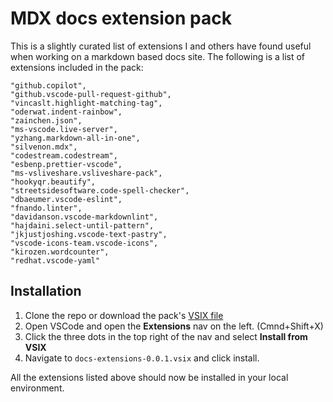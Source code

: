 # MDX docs extension pack

This is a slightly curated list of extensions I and others have found useful when working on a markdown based docs site. The following is a list of extensions included in the pack:

```
"github.copilot",
"github.vscode-pull-request-github",
"vincaslt.highlight-matching-tag",
"oderwat.indent-rainbow",
"zainchen.json",
"ms-vscode.live-server",
"yzhang.markdown-all-in-one",
"silvenon.mdx",
"codestream.codestream",
"esbenp.prettier-vscode",
"ms-vsliveshare.vsliveshare-pack",
"hookyqr.beautify",
"streetsidesoftware.code-spell-checker",
"dbaeumer.vscode-eslint",
"fnando.linter",
"davidanson.vscode-markdownlint",
"hajdaini.select-until-pattern",
"jkjustjoshing.vscode-text-pastry",
"vscode-icons-team.vscode-icons",
"kirozen.wordcounter",
"redhat.vscode-yaml"
```

## Installation

1. Clone the repo or download the pack's [VSIX file](https://github.com/bradleycamacho/docs-extensions/raw/master/docs-extensions-0.0.1.vsix)
2. Open VSCode and open the **Extensions** nav on the left. (Cmnd+Shift+X)
3. Click the three dots in the top right of the nav and select **Install from VSIX**
4. Navigate to `docs-extensions-0.0.1.vsix` and click install.

All the extensions listed above should now be installed in your local environment. 